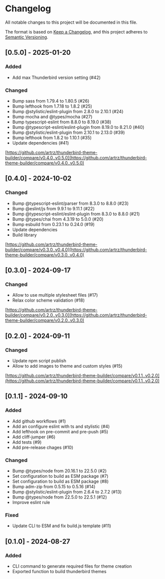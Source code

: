 # Changelog

All notable changes to this project will be documented in this file.

The format is based on [Keep a Changelog](https://keepachangelog.com/en/1.1.0/),
and this project adheres to [Semantic Versioning](https://semver.org/spec/v2.0.0.html).

## [0.5.0] - 2025-01-20

### Added

- Add max Thunderbird version setting (#42)

### Changed

- Bump sass from 1.79.4 to 1.80.5 (#26)
- Bump lefthook from 1.7.18 to 1.8.2 (#25)
- Bump @stylistic/eslint-plugin from 2.8.0 to 2.10.1 (#24)
- Bump mocha and @types/mocha (#27)
- Bump typescript-eslint from 8.8.0 to 8.19.0 (#38)
- Bump @typescript-eslint/eslint-plugin from 8.19.0 to 8.21.0 (#40)
- Bump @stylistic/eslint-plugin from 2.10.1 to 2.13.0 (#39)
- Bump lefthook from 1.8.2 to 1.10.1 (#35)
- Update dependencies (#41)

[https://github.com/artrz/thunderbird-theme-builder/compare/v0.4.0..v0.5.0](https://github.com/artrz/thunderbird-theme-builder/compare/v0.4.0..v0.5.0)

## [0.4.0] - 2024-10-02

### Changed

- Bump @typescript-eslint/parser from 8.3.0 to 8.8.0 (#23)
- Bump @eslint/js from 9.9.1 to 9.11.1 (#22)
- Bump @typescript-eslint/eslint-plugin from 8.3.0 to 8.8.0 (#21)
- Bump @types/chai from 4.3.19 to 5.0.0 (#20)
- Bump esbuild from 0.23.1 to 0.24.0 (#19)
- Update dependencies
- Build library

[https://github.com/artrz/thunderbird-theme-builder/compare/v0.3.0..v0.4.0](https://github.com/artrz/thunderbird-theme-builder/compare/v0.3.0..v0.4.0)

## [0.3.0] - 2024-09-17

### Changed

- Allow to use multiple stylesheet files (#17)
- Relax color scheme validation (#18)

[https://github.com/artrz/thunderbird-theme-builder/compare/v0.2.0..v0.3.0](https://github.com/artrz/thunderbird-theme-builder/compare/v0.2.0..v0.3.0)

## [0.2.0] - 2024-09-11

### Changed

- Update npm script publish
- Allow to add images to theme and custom styles (#15)

[https://github.com/artrz/thunderbird-theme-builder/compare/v0.1.1..v0.2.0](https://github.com/artrz/thunderbird-theme-builder/compare/v0.1.1..v0.2.0)

## [0.1.1] - 2024-09-10

### Added

- Add github workflows (#1)
- Add an configure eslint with ts and stylistic (#4)
- Add lefthook on pre-commit and pre-push (#5)
- Add cliff-jumper (#6)
- Add tests (#9)
- Add pre-release chages (#10)

### Changed

- Bump @types/node from 20.16.1 to 22.5.0 (#2)
- Set configuration to build as ESM package (#7)
- Set configuration to build as ESM package (#8)
- Bump adm-zip from 0.5.15 to 0.5.16 (#14)
- Bump @stylistic/eslint-plugin from 2.6.4 to 2.7.2 (#13)
- Bump @types/node from 22.5.0 to 22.5.1 (#12)
- Improve eslint rule

### Fixed

- Update CLI to ESM and fix build.js template (#11)


## [0.1.0] - 2024-08-27

### Added

- CLI command to generate required files for theme creation
- Exported function to build thunderbird themes
